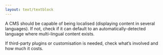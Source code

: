 ```yaml
---
layout: text/textblock
---
```

A CMS should be capable of being localised (displaying content in several languages). If not, check if it can default to an automatically-detected language where multi-lingual content exists. 

If third-party plugins or customisation is needed, check what’s involved and how much it costs.
